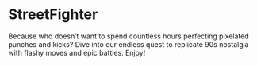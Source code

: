 # StreetFighter
Because who doesn’t want to spend countless hours perfecting pixelated punches and kicks? Dive into our endless quest to replicate 90s nostalgia with flashy moves and epic battles. Enjoy!
